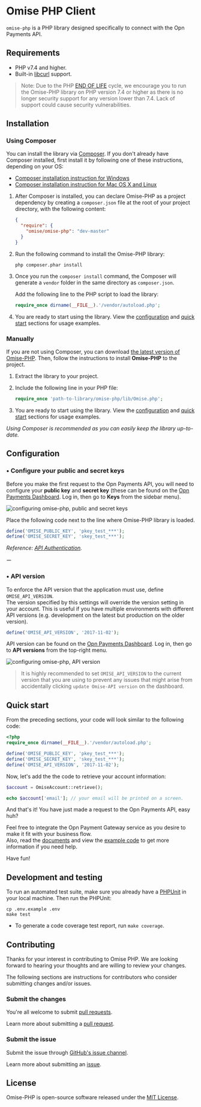 # Omise PHP Client

`omise-php` is a PHP library designed specifically to connect with the Opn Payments API.

## Requirements

* PHP v7.4 and higher.
* Built-in [libcurl](http://php.net/manual/en/book.curl.php) support.

> Note: Due to the PHP [END OF LIFE](http://php.net/supported-versions.php) cycle, we encourage you to run the Omise-PHP library on PHP version 7.4 or higher as there is no longer security support for any version lower than 7.4. Lack of support could cause security vulnerabilities.

## Installation

### Using Composer

You can install the library via [Composer](https://getcomposer.org/). If you don't already have Composer installed, first install it by following one of these instructions, depending on your OS:

* [Composer installation instruction for Windows](https://getcomposer.org/doc/00-intro.md#installation-windows)
* [Composer installation instruction for Mac OS X and Linux](https://getcomposer.org/doc/00-intro.md#installation-linux-unix-osx)

1. After Composer is installed, you can declare Omise-PHP as a project dependency by creating a `composer.json` file at the root of your project directory, with the following content:
   
    ```json
    {
      "require": {
        "omise/omise-php": "dev-master"
      }
    }
    ```

2. Run the following command to install the Omise-PHP library:
    ```
    php composer.phar install
    ```

3. Once you run the `composer install` command, the Composer will generate a `vendor` folder in the same directory as `composer.json`.
   
   Add the following line to the PHP script to load the library:

    ```php
    require_once dirname(__FILE__).'/vendor/autoload.php';
    ```

4. You are ready to start using the library. View the [configuration](https://github.com/omise/omise-php#configuration) and [quick start](https://github.com/omise/omise-php#quick-start) sections for usage examples.

### Manually

If you are not using Composer, you can download [the latest version of Omise-PHP](https://github.com/omise/omise-php/archive/v2.11.2.zip).
Then, follow the instructions to install **Omise-PHP** to the project.

1. Extract the library to your project.

2. Include the following line in your PHP file:
   
    ```php
    require_once 'path-to-library/omise-php/lib/Omise.php';
    ```

3. You are ready to start using the library. View the [configuration](https://github.com/omise/omise-php#configuration) and [quick start](https://github.com/omise/omise-php#quick-start) sections for usage examples.

_Using Composer is recommended as you can easily keep the library up-to-date._

## Configuration

### • Configure your public and secret keys

Before you make the first request to the Opn Payments API, you will need to configure your **public key** and **secret key** (these can be found on the [Opn Payments Dashboard](https://dashboard.omise.co). Log in, then go to **Keys** from the sidebar menu).

![configuring omise-php, public and secret keys](https://user-images.githubusercontent.com/2154669/54261954-9eed9e00-459f-11e9-96b1-747061640fab.png)

Place the following code next to the line where Omise-PHP library is loaded.

```php
define('OMISE_PUBLIC_KEY', 'pkey_test_***');
define('OMISE_SECRET_KEY', 'skey_test_***');
```


_Reference: [API Authentication](https://docs.opn.ooo/api-authentication)._

ー

### • API version

To enforce the API version that the application must use, define `OMISE_API_VERSION`.  
The version specified by this settings will override the version setting in your account. This is useful if you have multiple environments with different API versions (e.g. development on the latest but production on the older version).

```php
define('OMISE_API_VERSION', '2017-11-02');
```

API version can be found on the [Opn Payments Dashboard](https://dashboard.omise.co). Log in, then go to **API versions** from the top-right menu.

![configuring omise-php, API version](https://cloud.githubusercontent.com/assets/2154669/24141410/ef0faf46-0e55-11e7-8e25-26e2a6fc403b.png)

> It is highly recommended to set `OMISE_API_VERSION` to the current version that you are using to prevent any issues that might arise from accidentally clicking `update Omise-API version` on the dashboard.

## Quick start

From the preceding sections, your code will look similar to the following code:

```php
<?php
require_once dirname(__FILE__).'/vendor/autoload.php';

define('OMISE_PUBLIC_KEY', 'pkey_test_***');
define('OMISE_SECRET_KEY', 'skey_test_***');
define('OMISE_API_VERSION', '2017-11-02');
```

Now, let's add the the code to retrieve your account information:

```php
$account = OmiseAccount::retrieve();

echo $account['email']; // your email will be printed on a screen.
```

And that's it! You have just made a request to the Opn Payments API, easy huh?

Feel free to integrate the Opn Payment Gateway service as you desire to make it fit with your business flow.  
Also, read the [documents](https://docs.opn.ooo/) and view the [example code](https://github.com/omise/examples/tree/master/php) to get more information if you need help.

Have fun!

## Development and testing

To run an automated test suite, make sure you already have a [PHPUnit](https://phpunit.de) in your local machine.
Then run the PHPUnit:

```ssh
cp .env.example .env
make test
```
- To generate a code coverage test report, run `make coverage`.

## Contributing

Thanks for your interest in contributing to Omise PHP. We are looking forward to hearing your thoughts and are willing to review your changes.

The following sections are instructions for contributors who consider submitting changes and/or issues.

### Submit the changes

You're all welcome to submit [pull requests](https://github.com/omise/omise-php/pulls).

Learn more about submitting a [pull request](https://help.github.com/articles/about-pull-requests).

### Submit the issue

Submit the issue through [GitHub's issue channel](https://github.com/omise/omise-php/issues).

Learn more about submitting an [issue](https://guides.github.com/features/issues).

## License

Omise-PHP is open-source software released under the [MIT License](https://opensource.org/licenses/MIT).
